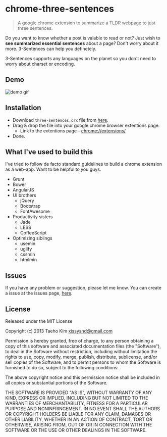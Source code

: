 # chrome-three-sentences
> A google chrome extension to summarize a TLDR webpage to just three sentences.

Do you want to know whether a post is valable to read or not? Just wish to **see summarized essential sentences** about a page? Don't worry about it more. 3-Sentences can help you definetely.

3-Sentences supports any languages on the planet so you don't need to worry about charset or encoding.


## Demo
![demo gif](http://d.pr/i/mJjz+)


## Installation
  * Download `three-sentences.crx` file from [here](https://github.com/xissy/chrome-three-sentences/releases/download/v0.1.0/three-sentences.crx).
  * Drag & drop the file into your google chrome browser extentions page.
    - Link to the extentions page - [chrome://extensions/](chrome://extensions/)
  * Done.


## What I've used to build this
I've tried to follow de facto standard guidelines to build a chrome extension as a web-app. Want to be helpful to you guys.

  * Grunt
  * Bower
  * AngularJS
  * UI brothers
    - jQuery
    - Bootstrap
    - FontAwesome
  * Productivity sisters
    - Jade
    - LESS
    - CoffeeScript
  * Optimizing siblings
    * usemin
    * uglify
    * cssmin
    * htmlmin


## Issues
If you have any problem or suggestion, please let me know. You can create a issue at the issues page, [here](https://github.com/xissy/chrome-three-sentences/issues).


## License
Released under the MIT License

Copyright (c) 2013 Taeho Kim xissysnd@gmail.com

Permission is hereby granted, free of charge, to any person obtaining a copy of this software and associated documentation files (the "Software"), to deal in the Software without restriction, including without limitation the rights to use, copy, modify, merge, publish, distribute, sublicense, and/or sell copies of the Software, and to permit persons to whom the Software is furnished to do so, subject to the following conditions:

The above copyright notice and this permission notice shall be included in all copies or substantial portions of the Software.

THE SOFTWARE IS PROVIDED "AS IS", WITHOUT WARRANTY OF ANY KIND, EXPRESS OR IMPLIED, INCLUDING BUT NOT LIMITED TO THE WARRANTIES OF MERCHANTABILITY, FITNESS FOR A PARTICULAR PURPOSE AND NONINFRINGEMENT. IN NO EVENT SHALL THE AUTHORS OR COPYRIGHT HOLDERS BE LIABLE FOR ANY CLAIM, DAMAGES OR OTHER LIABILITY, WHETHER IN AN ACTION OF CONTRACT, TORT OR OTHERWISE, ARISING FROM, OUT OF OR IN CONNECTION WITH THE SOFTWARE OR THE USE OR OTHER DEALINGS IN THE SOFTWARE.
